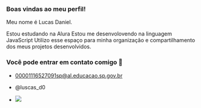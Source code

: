 ### Boas vindas ao meu perfil!

Meu nome é Lucas Daniel.

Estou estudando na Alura
Estou me desenvolovendo na linguagem JavaScript
Utilizo esse espaço para minha organização e compartilhamento dos meus projetos desenvolvidos.

### Você pode entrar em contato comigo 📧

- 00001116527091sp@al.educacao.sp.gov.br

- @luscas_d0

- ![](https://media.tenor.com/y1ZATz5wB6cAAAAM/troll-face.gif)
